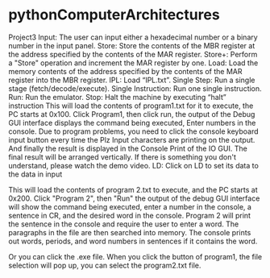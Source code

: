 # pythonComputerArchitectures
Project3
Input:
The user can input either a hexadecimal number or a binary number in the input panel. Store:
Store the contents of the MBR register at the address specified by the contents of the MAR register.
Store+:
Perform a "Store" operation and increment the MAR register by one.
Load:
Load the memory contents of the address specified by the contents of the MAR register into the MBR register.
IPL:
Load “IPL.txt”.
Single Step:
Run a single stage (fetch/decode/execute).
Single Instruction:
Run one single instruction.
Run:
Run the emulator.
Stop:
Halt the machine by executing “halt” instruction
This will load the contents of program1.txt for it to execute, the PC starts at 0x100.
Click Program1, then click run, the output of the Debug GUI interface displays the command being executed, Enter numbers in the console. Due to program problems, you need to click the console keyboard input button every time the Plz Input characters are printing on the
 output. And finally the result is displayed in the Console Print of the IO GUI. The final result will be arranged vertically. If there is something you don't understand, please watch the demo video.
LD:
Click on LD to set its data to the data in input

This will load the contents of program 2.txt to execute, and the PC starts at 0x200. Click "Program 2", then "Run" the output of the debug GUI interface will show the command being executed, enter a number in the console, a sentence in CR, and the desired word in the console. Program 2 will print the sentence in the console and require the user to enter a word. The paragraphs in the file are then searched into memory. The console prints out words, periods, and word numbers in sentences if it contains the word.
 
Or you can click the .exe file. When you click the button of program1, the file selection will pop up, you can select the program2.txt file.
 

